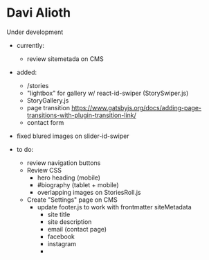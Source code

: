 # Davi Alioth

Under development

- currently:
  - review sitemetada on CMS

- added:
  - /stories
  - "lightbox" for gallery w/ react-id-swiper (StorySwiper.js)
  - StoryGallery.js
  - page transition
    https://www.gatsbyjs.org/docs/adding-page-transitions-with-plugin-transition-link/
  - contact form
- fixed blured images on slider-id-swiper
- to do:
  - review navigation buttons
  - Review CSS
    - hero heading (mobile)
    - #biography (tablet + mobile)
    - overlapping images on StoriesRoll.js
  - Create "Settings" page on CMS
    - update footer.js to work with frontmatter siteMetadata
      - site title
      - site description
      - email (contact page)
      - facebook
      - instagram
      -

